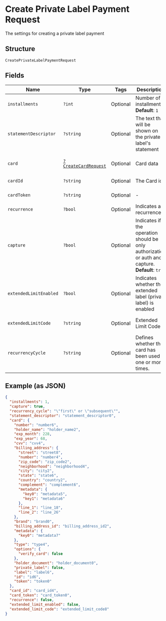 
# Create Private Label Payment Request

The settings for creating a private label payment

## Structure

`CreatePrivateLabelPaymentRequest`

## Fields

| Name | Type | Tags | Description | Getter | Setter |
|  --- | --- | --- | --- | --- | --- |
| `installments` | `?int` | Optional | Number of installments<br>**Default**: `1` | getInstallments(): ?int | setInstallments(?int installments): void |
| `statementDescriptor` | `?string` | Optional | The text that will be shown on the private label's statement | getStatementDescriptor(): ?string | setStatementDescriptor(?string statementDescriptor): void |
| `card` | [`?CreateCardRequest`](../../doc/models/create-card-request.md) | Optional | Card data | getCard(): ?CreateCardRequest | setCard(?CreateCardRequest card): void |
| `cardId` | `?string` | Optional | The Card id | getCardId(): ?string | setCardId(?string cardId): void |
| `cardToken` | `?string` | Optional | - | getCardToken(): ?string | setCardToken(?string cardToken): void |
| `recurrence` | `?bool` | Optional | Indicates a recurrence | getRecurrence(): ?bool | setRecurrence(?bool recurrence): void |
| `capture` | `?bool` | Optional | Indicates if the operation should be only authorization or auth and capture.<br>**Default**: `true` | getCapture(): ?bool | setCapture(?bool capture): void |
| `extendedLimitEnabled` | `?bool` | Optional | Indicates whether the extended label (private label) is enabled | getExtendedLimitEnabled(): ?bool | setExtendedLimitEnabled(?bool extendedLimitEnabled): void |
| `extendedLimitCode` | `?string` | Optional | Extended Limit Code | getExtendedLimitCode(): ?string | setExtendedLimitCode(?string extendedLimitCode): void |
| `recurrencyCycle` | `?string` | Optional | Defines whether the card has been used one or more times. | getRecurrencyCycle(): ?string | setRecurrencyCycle(?string recurrencyCycle): void |

## Example (as JSON)

```json
{
  "installments": 1,
  "capture": true,
  "recurrency_cycle": "\"first\" or \"subsequent\"",
  "statement_descriptor": "statement_descriptor0",
  "card": {
    "number": "number6",
    "holder_name": "holder_name2",
    "exp_month": 228,
    "exp_year": 68,
    "cvv": "cvv4",
    "billing_address": {
      "street": "street8",
      "number": "number4",
      "zip_code": "zip_code2",
      "neighborhood": "neighborhood4",
      "city": "city2",
      "state": "state6",
      "country": "country2",
      "complement": "complement6",
      "metadata": {
        "key0": "metadata5",
        "key1": "metadata6"
      },
      "line_1": "line_18",
      "line_2": "line_26"
    },
    "brand": "brand0",
    "billing_address_id": "billing_address_id2",
    "metadata": {
      "key0": "metadata7"
    },
    "type": "type4",
    "options": {
      "verify_card": false
    },
    "holder_document": "holder_document0",
    "private_label": false,
    "label": "label6",
    "id": "id6",
    "token": "token0"
  },
  "card_id": "card_id4",
  "card_token": "card_token0",
  "recurrence": false,
  "extended_limit_enabled": false,
  "extended_limit_code": "extended_limit_code8"
}
```

